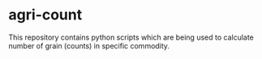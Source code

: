 # agri-count
This repository contains python scripts which are being used to calculate number of grain (counts) in specific commodity.

